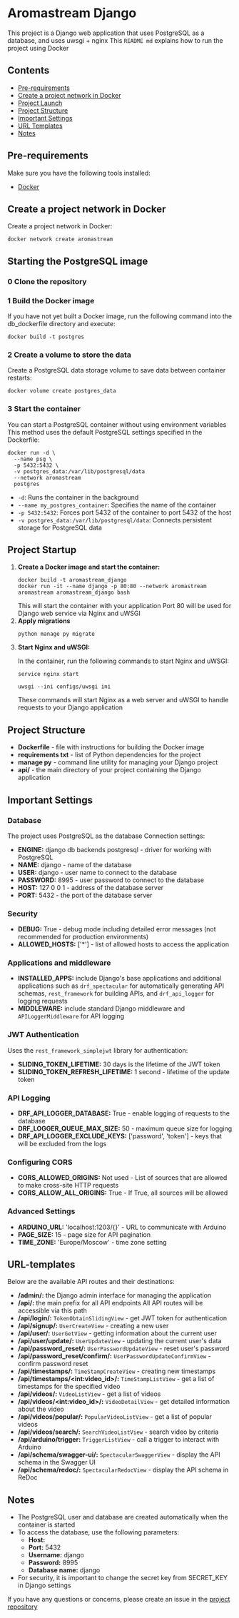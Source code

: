 # Aromastream Django

This project is a Django web application that uses PostgreSQL as a database, and uses uwsgi + nginx  This `README md` explains how to run the project using Docker 

## Contents

- [Pre-requirements](#pre-requirements-pre-requirements)
- [Create a project network in Docker](#Create-a-project-network-in-Docker)
- [Project Launch](#start-project)
- [Project Structure](#project-structure)
- [Important Settings](#important-settings)
- [URL Templates](#url-templates)
- [Notes](#notes)

## <a name=“pre-requirements”></a> Pre-requirements

Make sure you have the following tools installed:

- <a href=“https://docs.docker.com/get-docker/” target=“_blank”>Docker</a>

## <a name=“create-project-network-in-docker”></a>Create a project network in Docker



Create a project network in Docker:

<pre><code>docker network create aromastream</code></pre> 


<h2>Starting the PostgreSQL image</h2>
<h3>0  Clone the repository</h3>
<h3>1  Build the Docker image</h3> 
<p>If you have not yet built a Docker image, run the following command into the db_dockerfile directory and execute:</p>
<pre><code>docker build -t postgres  </code></pre> 

<h3>2  Create a volume to store the data</h3>
<p>Create a PostgreSQL data storage volume to save data between container restarts:</p>
<pre><code>docker volume create postgres_data</code></pre> 

<h3>3  Start the container</h3> 
<p>You can start a PostgreSQL container without using environment variables  This method uses the default PostgreSQL settings specified in the Dockerfile:</p>
<pre><code>docker run -d \
  --name psg \
  -p 5432:5432 \
  -v postgres_data:/var/lib/postgresql/data 
  --network aromastream
  postgres</code></pre>
<ul>
    <li><code>-d</code>: Runs the container in the background </li>
    <li><code>--name my_postgres_container</code>: Specifies the name of the container </li>
    <li><code>-p 5432:5432</code>: Forces port 5432 of the container to port 5432 of the host </li>
    <li><code>-v postgres_data:/var/lib/postgresql/data</code>: Connects persistent storage for PostgreSQL data </li>
</ul>

## <a name=“start-project”></a> Project Startup 
    

<ol> 
    <li><b>Create a Docker image and start the container:</b>
        <pre><code>docker build -t aromastream_django  
docker run -it --name django -p 80:80 --network aromastream aromastream aromastream_django bash</code></pre>
        This will start the container with your application  Port 80 will be used for Django web service via Nginx and uWSGI 
    </li>
    <li><b>Apply migrations</b> 
        <pre><code>python manage py migrate</code></pre>
    </li>
    <li><b>Start Nginx and uWSGI:</b>
        <p>In the container, run the following commands to start Nginx and uWSGI:</p>
        <pre><code>service nginx start</code></pre>
        <pre><code>uwsgi --ini configs/uwsgi ini</code></pre>
        <p>These commands will start Nginx as a web server and uWSGI to handle requests to your Django application </p>
    </li>
</ol>






## <a name=“project-structure”></a>Project Structure

<ul>
    <li><b>Dockerfile</b> - file with instructions for building the Docker image </li>
    <li><b>requirements txt</b> - list of Python dependencies for the project </li>
    <li><b>manage py</b> - command line utility for managing your Django project </li>
    <li><b>api/</b> - the main directory of your project containing the Django application 
</ul>

## <a name=“important-settings”></a> Important Settings

### Database

The project uses PostgreSQL as the database  Connection settings:

<ul>
    <li><b>ENGINE:</b> django db backends postgresql - driver for working with PostgreSQL </li>
    <li><b>NAME:</b> django - name of the database </li>
    <li><b>USER:</b> django - user name to connect to the database </li>
    <li><b>PASSWORD:</b> 8995 - user password to connect to the database </li>
    <li><b>HOST:</b> 127 0 0 1 - address of the database server </li>
    <li><b>PORT:</b> 5432 - the port of the database server </li>
</ul>

### Security

<ul>
    <li><b>DEBUG:</b> True - debug mode including detailed error messages (not recommended for production environments) </li>
    <li><b>ALLOWED_HOSTS:</b> ['*'] - list of allowed hosts to access the application </li>
</ul>

### Applications and middleware

<ul>
    <li><b>INSTALLED_APPS:</b> include Django's base applications and additional applications such as <code>drf_spectacular</code> for automatically generating API schemas, <code>rest_framework</code> for building APIs, and <code>drf_api_logger</code> for logging requests </li>
    <li><b>MIDDLEWARE:</b> include standard Django middleware and <code>APILoggerMiddleware</code> for API logging </li>
</ul>

### JWT Authentication 

Uses the <code>rest_framework_simplejwt</code> library for authentication:

<ul>
    <li><b>SLIDING_TOKEN_LIFETIME:</b> 30 days is the lifetime of the JWT token </li>
    <li><b>SLIDING_TOKEN_REFRESH_LIFETIME:</b> 1 second - lifetime of the update token </li>
</ul>

### API Logging

<ul>
    <li><b>DRF_API_LOGGER_DATABASE:</b> True - enable logging of requests to the database </li>
    <li><b>DRF_LOGGER_QUEUE_MAX_SIZE:</b> 50 - maximum queue size for logging </li>
    <li><b>DRF_API_LOGGER_EXCLUDE_KEYS:</b> ['password', 'token'] - keys that will be excluded from the logs </li>
</ul>

### Configuring CORS

<ul>
    <li><b>CORS_ALLOWED_ORIGINS:</b> Not used - List of sources that are allowed to make cross-site HTTP requests</li>
    <li><b>CORS_ALLOW_ALL_ORIGINS:</b> True - If True, all sources will be allowed </li>
</ul>


### Advanced Settings

<ul>
    <li><b>ARDUINO_URL:</b> 'localhost:1203/{}' - URL to communicate with Arduino </li>
    <li><b>PAGE_SIZE:</b> 15 - page size for API pagination </li>
    <li><b>TIME_ZONE:</b> 'Europe/Moscow' - time zone setting </li>
</ul>

## <a name=“url-templates”></a>URL-templates

Below are the available API routes and their destinations:

<ul>
    <li><b>/admin/:</b> the Django admin interface for managing the application </li>
    <li><b>/api/:</b> the main prefix for all API endpoints  All API routes will be accessible via this path </li>
    <li><b>/api/login/:</b> <code>TokenObtainSlidingView</code> - get JWT token for authentication </li>
    <li><b>/api/signup/:</b> <code>UserCreateView</code> - creating a new user </li>
    <li><b>/api/user/:</b> <code>UserGetView</code> - getting information about the current user </li>
    <li><b>/api/user/update/:</b> <code>UserUpdateView</code> - updating the current user's data </li>
    <li><b>/api/password_reset/:</b> <code>UserPasswordUpdateView</code> - reset user's password </li>
    <li><b>/api/password_reset/confirm/:</b> <code>UserPasswordUpdateConfirmView</code> - confirm password reset </li>
    <li><b>/api/timestamps/:</b> <code>TimeStampCreateView</code> - creating new timestamps </li>
    <li><b>/api/timestamps/&lt;int:video_id&gt;/:</b> <code>TimeStampListView</code> - get a list of timestamps for the specified video </li>
    <li><b>/api/videos/:</b> <code>VideoListView</code> - get a list of videos </li>
    <li><b>/api/videos/&lt;int:video_id&gt;/:</b> <code>VideoDetailView</code> - get detailed information about the video </li>
    <li><b>/api/videos/popular/:</b> <code>PopularVideoListView</code> - get a list of popular videos </li>
    <li><b>/api/videos/search/:</b> <code>SearchVideoListView</code> - search video by criteria </li>
    <li><b>/api/arduino/trigger:</b> <code>TriggerListView</code> - call a trigger to interact with Arduino </li>
    <li><b>/api/schema/swagger-ui/:</b> <code>SpectacularSwaggerView</code> - display the API schema in the Swagger UI </li>
    <li><b>/api/schema/redoc/:</b> <code>SpectacularRedocView</code> - display the API schema in ReDoc </li>
</ul>

## <a name=“notes”></a> Notes

<ul>
    <li>The PostgreSQL user and database are created automatically when the container is started </li> 
    <li>To access the database, use the following parameters:
        <ul>
            <li><b>Host:</b> <name of the container with the DB on the same docker network></li>
            <li><b>Port:</b> 5432</li>
            <li><b>Username:</b> django</li>
            <li><b>Password:</b> 8995</li>
            <li><b>Database name:</b> django</li>
        </ul>
    </li>
    <li>For security, it is important to change the secret key from SECRET_KEY in Django settings </li>
</ul>

If you have any questions or concerns, please create an issue in the <a href=“https://github.com/ermantraun/aromastream_django” target=“_blank”>project repository</a> 
